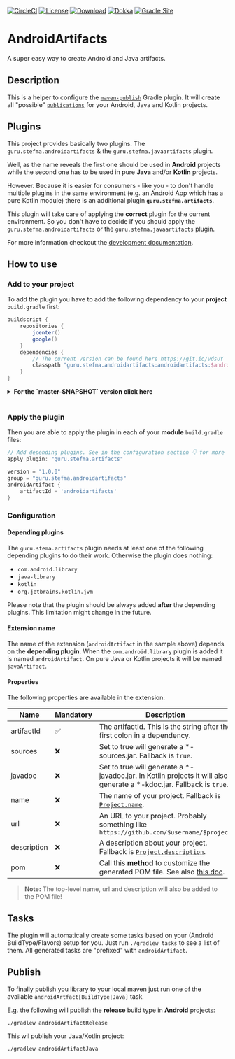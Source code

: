 [![CircleCI](https://circleci.com/gh/StefMa/AndroidArtifacts.svg?style=svg)](https://circleci.com/gh/StefMa/AndroidArtifacts)
[![License](https://img.shields.io/badge/License-Apache%202.0-blue.svg)](https://opensource.org/licenses/Apache-2.0)
[![Download](https://api.bintray.com/packages/stefma/maven/AndroidArtifacts/images/download.svg)](https://bintray.com/stefma/maven/AndroidArtifacs/_latestVersion)
[![Dokka](https://img.shields.io/badge/Dokka-2E7D32.svg)](https://androidartifacts.now.sh/androidartifacts/)
[![Gradle Site](https://img.shields.io/badge/Gradle_Site-2E7D32.svg)](https://androidartifacts.now.sh/gradleSite/)

# AndroidArtifacts 
A super easy way to create Android and Java artifacts.

## Description
This is a helper to configure the [`maven-publish`](https://docs.gradle.org/current/userguide/publishing_maven.html) Gradle plugin.
It will create all "possible" [`publications`](https://docs.gradle.org/current/userguide/publishing_maven.html#publishing_maven:publications) 
for your Android, Java and Kotlin projects.

## Plugins
This project provides basically two plugins.
The `guru.stefma.androidartifacts` & the `guru.stefma.javaartifacts` plugin.

Well, as the name reveals the first one should be used in **Android** projects
while the second one has to be used in pure **Java** and/or **Kotlin** projects.

However. Because it is easier for consumers - like you - to don't handle multiple
plugins in the same environment (e.g. an Android App which has a pure Kotlin module)
there is an additional plugin **`guru.stefma.artifacts`**.

This plugin will take care of applying the **correct** plugin for the current
environment. So you don't have to decide if you should apply the `guru.stefma.androidartifacts`
or the `guru.stefma.javaartifacts` plugin.

For more information checkout the [development documentation](DEVELOPMENT.md).

## How to use
### Add to your project
To add the plugin you have to add the following dependency to your **project** `build.gradle` first:
```groovy
buildscript {
    repositories {
        jcenter()
        google()
    }
    dependencies {
        // The current version can be found here https://git.io/vdsUY
        classpath "guru.stefma.androidartifacts:androidartifacts:$androidArtifactsVersion"
    }
}
```

<details>
<summary><b>For the `master-SNAPSHOT` version click here</b></summary>

```groovy
buildscript {
    repositories {
        jcenter()
        google()
        maven { url "https://jitpack.io" }
    }
    dependencies {
        classpath "com.github.stefma:androidartifacts:master-SNAPSHOT"
    }
}
```    

Please note that this may be fail for the first attempts because [JitPack](https://jitpack.io)
build the plugin on the fly.
Please just try it again after some minutes until JitPack have build the plugin.

It can also happen that your current `master-SNAPSHOT` is locally outdated. 
If so just run `./gradlew --refresh-dependencies`.
This will force Gradle to update all dependencies **and plugins**.
</details>
<br>

### Apply the plugin
Then you are able to apply the plugin in each of your **module** `build.gradle` files:
```groovy
// Add depending plugins. See in the configuration section 👇 for more
apply plugin: "guru.stefma.artifacts"

version = "1.0.0"
group = "guru.stefma.androidartifacts"
androidArtifact {
    artifactId = 'androidartifacts'
}
```

### Configuration
#### Depending plugins
The `guru.stema.artifacts` plugin needs at least one of the following depending plugins to do their work. 
Otherwise the plugin does nothing:
* `com.android.library`
* `java-library`
* `kotlin`
* `org.jetbrains.kotlin.jvm`

Please note that the plugin should be always added **after** the depending plugins.
This limitation might change in the future.

#### Extension name
The name of the extension (`androidArtifact` in the sample above) depends on the **depending plugin**.
When the `com.android.library` plugin is added it is named `androidArtifact`. 
On pure Java or Kotlin projects it will be named `javaArtifact`.

#### Properties
The following properties are available in the extension:

| Name   |      Mandatory      |  Description |
|----------|---------------|------|
| artifactId | ✅ | The artifactId. This is the string after the first colon in a dependency. |
| sources | ❌ | Set to true will generate a *-sources.jar. Fallback is `true`. | 
| javadoc | ❌ | Set to true will generate a *-javadoc.jar. In Kotlin projects it will also generate a *-kdoc.jar. Fallback is `true`. | 
| name | ❌ | The name of your project. Fallback is [`Project.name`](https://docs.gradle.org/current/javadoc/org/gradle/api/Project.html#getName--). |
| url | ❌ | An URL to your project. Probably something like `https://github.com/$username/$project` |
| description | ❌ | A description about your project. Fallback is [`Project.description`](https://docs.gradle.org/current/javadoc/org/gradle/api/Project.html#getDescription--). |
| pom | ❌ | Call this **method** to customize the generated POM file. See also [this doc](https://docs.gradle.org/current/dsl/org.gradle.api.publish.maven.MavenPom.html).

> **Note:** The top-level name, url and description will also be added to the POM file! 

## Tasks
The plugin will automatically create some tasks based on your (Android BuildType/Flavors) setup for you. 
Just run `./gradlew tasks` to see a list of them. 
All generated tasks are "prefixed" with `androidArtifact`.

## Publish
To finally publish you library to your local maven just run one of the available `androidArtfact[BuildType|Java]` task.

E.g. the following will publish the **release** build type in **Android** projects:
```
./gradlew androidArtifactRelease
```

This wil publish your Java/Kotlin project:
```
./gradlew androidArtifactJava
```

